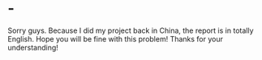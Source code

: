 # -
Sorry guys. 
Because I did my project back in China, the report is in totally English. 
Hope you will be fine with this problem! 
Thanks for your understanding!
